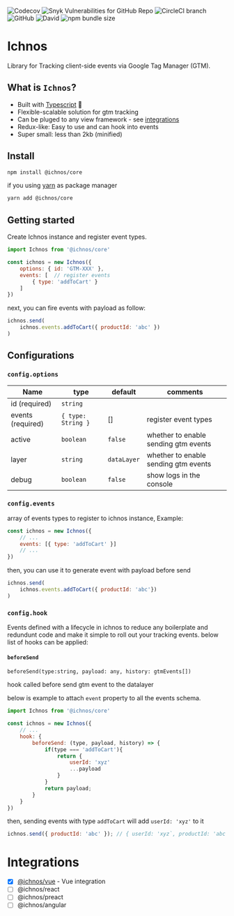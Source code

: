 ![Codecov](https://img.shields.io/codecov/c/github/tamer-mohamed/ichnos.svg?style=flat-square) ![Snyk Vulnerabilities for GitHub Repo](https://img.shields.io/snyk/vulnerabilities/github/tamer-mohamed/ichnos.svg?style=flat-square) ![CircleCI branch](https://img.shields.io/circleci/project/github/tamer-mohamed/ichnos/master.svg?style=flat-square) ![GitHub](https://img.shields.io/github/license/tamer-mohamed/ichnos.svg?style=flat-square) ![David](https://img.shields.io/david/tamer-mohamed/ichnos.svg?style=flat-square) ![npm bundle size](https://img.shields.io/bundlephobia/min/@ichnos/core.svg?style=flat-square) 

# Ichnos
Library for Tracking client-side events via Google Tag Manager (GTM).

## What is `Ichnos`?
 - Built with [Typescript](https://www.typescriptlang.org/) :rocket:
 - Flexible-scalable solution for gtm tracking
 - Can be pluged to any view framework - see [integrations](#integrations)
 - Redux-like: Easy to use and can hook into events 
 - Super small: less than 2kb (minified)

## Install

```bash
npm install @ichnos/core
```

if you using [yarn](https://yarnpkg.com) as package manager
```bash
yarn add @ichnos/core
```

## Getting started
Create Ichnos instance and register event types.

```js
import Ichnos from '@ichnos/core'

const ichnos = new Ichnos({
    options: { id: 'GTM-XXX' },  
    events: [  // register events
        { type: 'addToCart' }
    ]
})
```
next, you can fire events with payload as follow:

```js 
ichnos.send(
    ichnos.events.addToCart({ productId: 'abc' })
)
```

## Configurations

### `config.options`

| Name          | type          | default | comments  |
| ------------- | ------------- | ------- | --------- |
| id (required) |  `string`     |         |           |
| events (required) |  `{ type: String }`     |     []    | register event types          |
| active        |  `boolean`     | `false`  | whether to enable sending gtm events|
| layer         |  `string`     | `dataLayer` |whether to enable sending gtm events|
| debug         |  `boolean`     | `false` | show logs in the console |

### `config.events`
array of events types to register to ichnos instance, Example:

```js 
const ichnos = new Ichnos({
    // ...
    events: [{ type: 'addToCart' }]
    // ...
})
```

then, you can use it to generate event with payload before send

```js
ichnos.send(
    ichnos.events.addToCart({ productId: 'abc'})
)
```

### `config.hook`

Events defined with a lifecycle in ichnos to reduce any boilerplate and redundunt code and make it simple to roll out your tracking events. below list of hooks can be applied:

#### `beforeSend`

`beforeSend(type:string, payload: any, history: gtmEvents[])`

hook called before send gtm event to the datalayer

below is example to attach `event` property to all the events schema.

```js
import Ichnos from '@ichnos/core'

const ichnos = new Ichnos({
    // ...
    hook: {
        beforeSend: (type, payload, history) => {
            if(type === 'addToCart'){
                return {
                    userId: 'xyz'
                    ...payload
                }
            }
            return payload;
        }
    }
})
```

then, sending events with type `addToCart` will add `userId: 'xyz'` to it

```js
ichnos.send({ productId: 'abc' }); // { userId: 'xyz`, productId: 'abc' }
```

# Integrations

- [x] [@ichnos/vue](https://github.com/tamer-mohamed/ichnos/tree/master/packages/vue) - Vue integration
- [ ] @ichnos/react
- [ ] @ichnos/preact
- [ ] @ichnos/angular